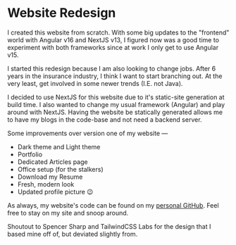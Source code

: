 # Website Redesign

I created this website from scratch. With some big updates to the "frontend" world with
Angular v16 and NextJS v13, I figured now was a good time to experiment with both
frameworks since at work I only get to use Angular v15.

I started this redesign because I am also looking to change jobs. After 6 years in the insurance
industry, I think I want to start branching out. At the very least, get involved in some newer
trends (I.E. not Java).

I decided to use NextJS for this website due to it's static-site generation at
build time. I also wanted to change my usual framework (Angular) and play around with NextJS.
Having the website be statically generated allows me to have my blogs in the code-base and
not need a backend server.

Some improvements over version one of my website &mdash;

- Dark theme and Light theme
- Portfolio
- Dedicated Articles page
- Office setup (for the stalkers)
- Download my Resume
- Fresh, modern look
- Updated profile picture 😉

As always, my website's code can be found on my [personal GitHub](https://github.com/marcellosabino/marcello). Feel free to stay on my site and snoop around.

Shoutout to Spencer Sharp and TailwindCSS Labs for the design that I based mine off of, but deviated slightly from.
